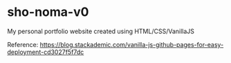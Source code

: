 # sho-noma-v0
My personal portfolio website created using HTML/CSS/VanillaJS

Reference: https://blog.stackademic.com/vanilla-js-github-pages-for-easy-deployment-cd3027f5f7dc